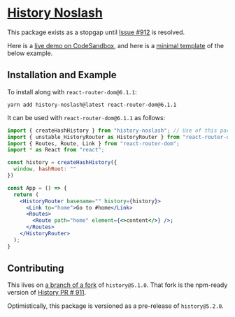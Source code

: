 # [History Noslash](https://yarnpkg.com/package/history-noslash#readme)

This package exists as a stopgap until [Issue #912](https://github.com/remix-run/history/issues/912) is resolved.

Here is a [live demo on CodeSandbox](https://codesandbox.io/s/hash-router-history-noslash-sxud8?file=/src/index.js),
and here is a [minimal template](https://github.com/thejohnhoffer/test-history-router) of the below example.

## Installation and Example

To install along with `react-router-dom@6.1.1`: 

```
yarn add history-noslash@latest react-router-dom@6.1.1
```

It can be used with `react-router-dom@6.1.1` as follows: 

```jsx
import { createHashHistory } from "history-noslash"; // Use of this package
import { unstable_HistoryRouter as HistoryRouter } from "react-router-dom";
import { Routes, Route, Link } from "react-router-dom";
import * as React from "react";

const history = createHashHistory({
  window, hashRoot: ""
})

const App = () => {
  return (
    <HistoryRouter basename="" history={history}>
      <Link to="home">Go to #home</Link>
      <Routes>
        <Route path="home" element={<>content</>} />;
      </Routes>
    </HistoryRouter>
  );
}
```

## Contributing

This lives on [a branch of a fork](https://github.com/thejohnhoffer/history/tree/publish-noslash) of `history@5.1.0`.
That fork is the npm-ready version of [History PR # 911](https://github.com/remix-run/history/pull/911).

Optimistically, this package is versioned as a pre-release of `history@5.2.0`.
